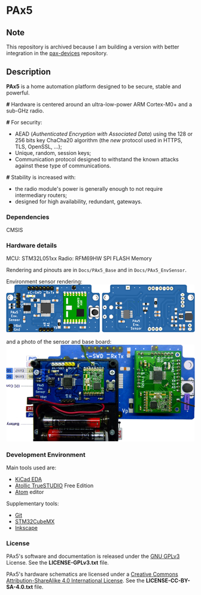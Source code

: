 
# PAx5

## Note

This repository is archived because I am building a version with better integration
in the [pax-devices](https://github.com/CalinRadoni/pax-devices) repository.

## Description

__PAx5__ is a home automation platform designed to be secure, stable and powerful.

__#__ Hardware is centered around an ultra-low-power ARM Cortex-M0+ and a sub-GHz radio.

__#__ For security:
- AEAD (_Authenticated Encryption with Associated Data_) using the 128 or 256 bits key ChaCha20 algorithm (the _new_ protocol used in HTTPS, TLS, OpenSSL, ...);
- Unique, random, session keys;
- Communication protocol designed to withstand the known attacks against these type of communications.

__#__ Stability is increased with:
- the radio module's power is generally enough to not require intermediary routers;
- designed for high availability, redundant, gateways.

### Dependencies

CMSIS

### Hardware details

MCU: STM32L051xx
Radio: RFM69HW
SPI FLASH Memory

Rendering and pinouts are in `Docs/PAx5_Base` and in `Docs/PAx5_EnvSensor`.

Environment sensor rendering:
![env-sensor](https://github.com/CalinRadoni/PAx5/blob/master/Docs/PAx5_EnvSensor/PAx5_EnvSensorFB.png)

and a photo of the sensor and base board:
![env-sensor](https://github.com/CalinRadoni/PAx5/blob/master/Docs/PAx5EnvSensorAndBaseBoard.png)

### Development Environment

Main tools used are:
- [KiCad EDA](http://kicad-pcb.org/)
- [Atollic TrueSTUDIO](https://atollic.com/truestudio/) Free Edition
- [Atom](https://atom.io/) editor

Supplementary tools:
- [Git](https://git-scm.com/)
- [STM32CubeMX](http://www.st.com/en/development-tools/stm32cubemx.html)
- [Inkscape](https://inkscape.org/en/)

### License

PAx5's software and documentation is released under the [GNU GPLv3](http://www.gnu.org/licenses/gpl-3.0.html) License. See the __LICENSE-GPLv3.txt__ file.

PAx5's hardware schematics are licensed under a [Creative Commons Attribution-ShareAlike 4.0 International License](http://creativecommons.org/licenses/by-sa/4.0/).
See the __LICENSE-CC-BY-SA-4.0.txt__ file.
